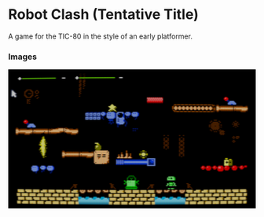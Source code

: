 # Robot Clash (Tentative Title)
A game for the TIC-80 in the style of an early platformer.

### Images

![Robot Clash - Screen Capture 1](https://github.com/Toasterhead/robot-clash/blob/main/Robot%20Clash%20-%20Screen%20Capture%201.PNG)
